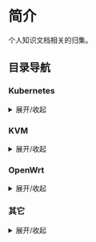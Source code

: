 # 简介

个人知识文档相关的归集。

## 目录导航

### Kubernetes

<details>
<summary>展开/收起</summary>

- **[引导安装高可用+负载均衡Kubernetes集群](/kubernetes/kubeadm_ha_cluster.md)**
- **[故障排查](/kubernetes/Troubleshooting.md)**
- **[安装Harbor私有仓库](/kubernetes/install_harbor_repo.md)**
- **[kubectl高频操作命令](/kubernetes/kubectl-op.md)**
- **[Pod资源对象字段](/kubernetes/PodResources.md)**
- **[污点和容忍度](/kubernetes/taints_tolerations.md)**
- **[探针](/kubernetes/probe.md)**
- **[亲和性](/kubernetes/inffinity.md)**
- **[Replicaset](/kubernetes/replicaset.md)**
- **[Deployment](/kubernetes/Deployment.md)**

</details>

### KVM

<details>
<summary>展开/收起</summary>

- **[KVM+QEMU虚拟化方案安装](/KVM/install.md)**
- **[KVM虚拟机管理](/KVM/kvm.md)**
- **[KVM网络](/KVM/network.md)**
- **[批量管理虚拟机Shell脚本](/KVM/virtual_host.bash)**

</details>

### OpenWrt

<details>
<summary>展开/收起</summary>

- **[在X86设备安装OpenWrt](/OpenWrt/Install.md)**
- **[配置管理](/OpenWrt/guide.md)**
- **[Sing-box软路由代理方案](/OpenWrt/sing-box.md)**
- **[Samba网络文件共享](/OpenWrt/samba.md)**

</details>

### 其它

<details>
<summary>展开/收起</summary>

- **[Win10免费激活官方Office](/Win/install-office.md)**

</details>
